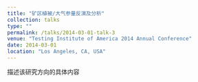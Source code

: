 ```yaml
---
title: "矿区植被/大气参量反演及分析"
collection: talks
type: ""
permalink: /talks/2014-03-01-talk-3
venue: "Testing Institute of America 2014 Annual Conference"
date: 2014-03-01
location: "Los Angeles, CA, USA"
---
```


描述该研究方向的具体内容
